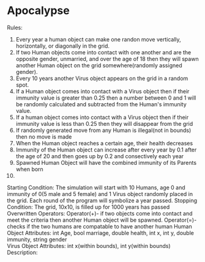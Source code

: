 # Apocalypse
Rules:

1. Every year a human object can make one randon move vertically, horizontally, or diagonally in the grid.
2. If two Human objects come into contact with one another and are the opposite gender, unmarried, and over the age of 18 then they will spawn another Human object on the grid somewhere(randomly assigned gender).
3. Every 10 years another Virus object appears on the grid in a random spot.
4. If a Human object comes into contact with a Virus object then if their immunity value is greater than 0.25 then a number between 0 and 1 will be randomly calculated and subtracted from the Human's immunity value.
5. If a human object comes into contact with a Virus object then if their immunity value is less than 0.25 then they will disappear from the grid
6. If randomly generated move from any Human is illegal(not in bounds) then no move is made
7. When the Human object reaches a certain age, their health decreases 
8. Immunity of the Human object can increase after every year by 0.1 after the age of 20 and then goes up by 0.2 and consectively each year
9. Spawned Human Object will have the combined immunity of its Parents when born
10. 

Starting Condition: The simulation will start with 10 Humans, age 0 and immunity of 0(5 male and 5 female) and 1 Virus object randomly placed in the grid. Each round of the program will symbolize a year passed.
Stopping Condition: The grid, 10x10, is filled up for 1000 years has passed
Overwritten Operators: Operator(+)- if two objects come into contact and meet the criteria then another Human object will be spawned. Operator(=)- checks if the two humans are compatable to have another human
Human Object Attributes: int Age, bool marriage, double health, int x, int y, double immunity, string gender  
Virus Object Attributes: int x(within bounds), int y(within bounds)
Description:
